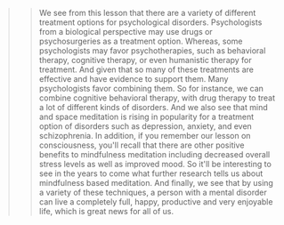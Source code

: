 >> We see from this lesson that there are a variety of different treatment options
for psychological disorders.
>> Psychologists from a biological perspective may use drugs or psychosurgeries as
a treatment option.
>> Whereas, some psychologists may favor psychotherapies, such as behavioral
therapy, cognitive therapy, or even humanistic therapy for treatment.
>> And given that so many of these treatments are effective and have evidence to
support them. Many psychologists favor combining them. So for instance, we can
combine cognitive behavioral therapy, with drug therapy to treat a lot of
different kinds of disorders.
>> And we also see that mind and space meditation is rising in popularity for a
treatment option of disorders such as depression, anxiety, and even
schizophrenia. In addition, if you remember our lesson on consciousness, you'll
recall that there are other positive benefits to mindfulness meditation
including decreased overall stress levels as well as improved mood. So it'll be
interesting to see in the years to come what further research tells us about
mindfulness based meditation.
>> And finally, we see that by using a variety of these techniques, a person with
a mental disorder can live a completely full, happy, productive and very
enjoyable life, which is great news for all of us.
